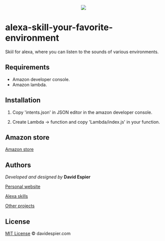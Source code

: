<p align="center">
  <img src="https://i.postimg.cc/QMhv65CT/512px.jpg">
</p>


# alexa-skill-your-favorite-environment

Skiil for alexa, where you can listen to the sounds of various environments.

## Requirements

- Amazon developer console.
- Amazon lambda.

## Installation

1. Copy 'intents.json' in JSON editor in the amazon developer console.

2. Create Lambda -> function and copy 'Lambda/index.js' in your function.


## Amazon store

[Amazon store](#)


## Authors

 *Developed and designed by*  **David Espier**


[Personal website](https://davidespier.com)

[Alexa skills](https://www.amazon.es/s?k=davidespier&i=alexa-skills)
        
[Other projects](https://github.com/davidespier?tab=repositories)


## License


[MIT License](https://choosealicense.com/licenses/mit/) © davidespier.com
